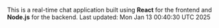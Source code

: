 This is a real-time chat application built using **React** for the frontend and **Node.js** for the backend.
Last updated: Mon Jan 13 00:40:30 UTC 2025
